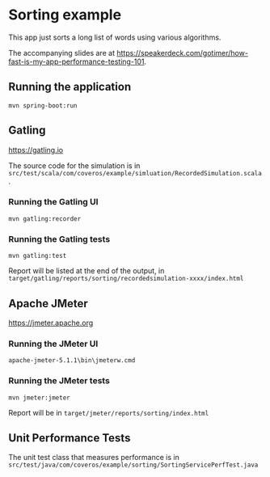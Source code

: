 # Sorting example

This app just sorts a long list of words using various algorithms.

The accompanying slides are at https://speakerdeck.com/gotimer/how-fast-is-my-app-performance-testing-101.

## Running the application

`mvn spring-boot:run`


## Gatling

https://gatling.io

The source code for the simulation is in `src/test/scala/com/coveros/example/simluation/RecordedSimulation.scala`.

### Running the Gatling UI

`mvn gatling:recorder`

### Running the Gatling tests

`mvn gatling:test`

Report will be listed at the end of the output, in `target/gatling/reports/sorting/recordedsimulation-xxxx/index.html`


## Apache JMeter

https://jmeter.apache.org

### Running the JMeter UI

`apache-jmeter-5.1.1\bin\jmeterw.cmd`

### Running the JMeter tests

`mvn jmeter:jmeter`

Report will be in `target/jmeter/reports/sorting/index.html`


## Unit Performance Tests

The unit test class that measures performance is in `src/test/java/com/coveros/example/sorting/SortingServicePerfTest.java`

